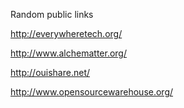 Random public links

http://everywheretech.org/

http://www.alchematter.org/

http://ouishare.net/

http://www.opensourcewarehouse.org/
